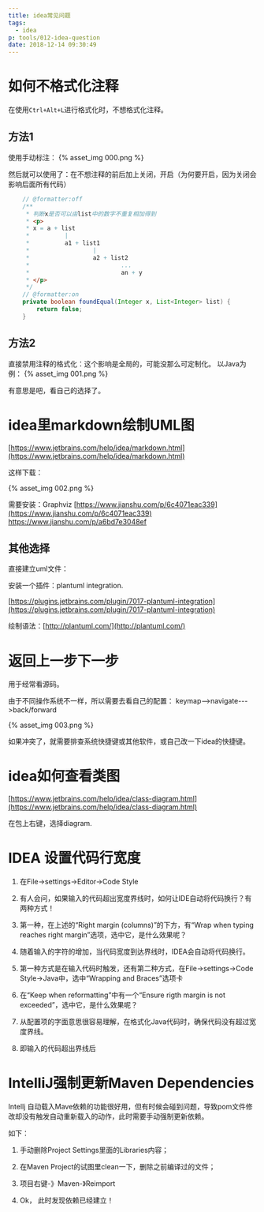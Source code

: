 ```yaml
---
title: idea常见问题
tags:
  - idea
p: tools/012-idea-question
date: 2018-12-14 09:30:49
---
```


# 如何不格式化注释
在使用`Ctrl+Alt+L`进行格式化时，不想格式化注释。

## 方法1
使用手动标注：
{% asset_img 000.png %}

然后就可以使用了：在不想注释的前后加上关闭，开启（为何要开启，因为关闭会影响后面所有代码）
```java
	// @formatter:off
	/**
	 * 判断x是否可以由list中的数字不重复相加得到
	 * <p>
	 * x = a + list
	 *          |
	 *          a1 + list1
	 *                  |
	 *                  a2 + list2
	 *                          ...
	 *                          an + y
	 * </p>
	 */
	// @formatter:on
	private boolean foundEqual(Integer x, List<Integer> list) {
		return false;
	}
```
## 方法2
直接禁用注释的格式化：这个影响是全局的，可能没那么可定制化。
以Java为例：
{% asset_img 001.png %}

有意思是吧，看自己的选择了。

# idea里markdown绘制UML图

[https://www.jetbrains.com/help/idea/markdown.html](https://www.jetbrains.com/help/idea/markdown.html)

这样下载：

{% asset_img 002.png %}

需要安装：Graphviz
[https://www.jianshu.com/p/6c4071eac339](https://www.jianshu.com/p/6c4071eac339)
https://www.jianshu.com/p/a6bd7e3048ef


## 其他选择
直接建立uml文件：

安装一个插件：plantuml integration.

[https://plugins.jetbrains.com/plugin/7017-plantuml-integration](https://plugins.jetbrains.com/plugin/7017-plantuml-integration)

绘制语法：[http://plantuml.com/](http://plantuml.com/)

# 返回上一步下一步
用于经常看源码。

由于不同操作系统不一样，所以需要去看自己的配置： keymap-->navigate--->back/forward

{% asset_img 003.png %}

如果冲突了，就需要排查系统快捷键或其他软件，或自己改一下idea的快捷键。

# idea如何查看类图
[https://www.jetbrains.com/help/idea/class-diagram.html](https://www.jetbrains.com/help/idea/class-diagram.html)

在包上右键，选择diagram.

# IDEA 设置代码行宽度

1. 在File->settings->Editor->Code Style

2. 有人会问，如果输入的代码超出宽度界线时，如何让IDE自动将代码换行？有两种方式！

3. 第一种，在上述的“Right margin (columns)”的下方，有“Wrap when typing reaches right margin”选项，选中它，是什么效果呢？

4. 随着输入的字符的增加，当代码宽度到达界线时，IDEA会自动将代码换行。

5. 第一种方式是在输入代码时触发，还有第二种方式，在File->settings->Code Style->Java中，选中“Wrapping and Braces”选项卡

6. 在“Keep when reformatting”中有一个“Ensure rigth margin is not exceeded”，选中它，是什么效果呢？

7. 从配置项的字面意思很容易理解，在格式化Java代码时，确保代码没有超过宽度界线。

8. 即输入的代码超出界线后

# IntelliJ强制更新Maven Dependencies

Intellj 自动载入Mave依赖的功能很好用，但有时候会碰到问题，导致pom文件修改却没有触发自动重新载入的动作，此时需要手动强制更新依赖。

如下： 

1. 手动删除Project Settings里面的Libraries内容；

2. 在Maven Project的试图里clean一下，删除之前编译过的文件；

3. 项目右键-》Maven-》Reimport

4. Ok， 此时发现依赖已经建立！ 


